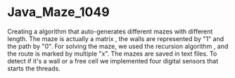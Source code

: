 # Java_Maze_1049
Creating a algorithm that auto-generates different mazes with different length. The maze is actually a matrix , the walls are represented by "1" and the path by "0". For solving the maze, we used the recursion algorithm , and the route is marked by multiple "x". The mazes are saved in text files. To detect if it's a wall or a free cell we implemented four digital sensors that starts the threads.
